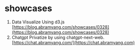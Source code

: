 # showcases

1. Data Visualize Using d3.js [https://blog.abramyang.com/showcases/0328](https://blog.abramyang.com/showcases/0328)
2. Chatgpt Privatize by using chatgpt-next-web. [https://chat.abramyang.com/](https://chat.abramyang.com)
